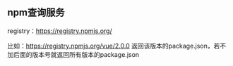 ## npm查询服务

registry：https://registry.npmjs.org/ 

比如：https://registry.npmjs.org/vue/2.0.0 返回该版本的package.json，若不加后面的版本号就返回所有版本的package.json